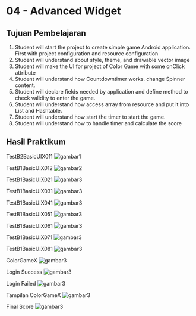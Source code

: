 # 04 - Advanced Widget

## Tujuan Pembelajaran

1. Student will start the project to create simple game Android application.
First with project configuration and resource configuration
2. Student will understand about style, theme, and drawable vector image
3. Student will make the UI for project of Color Game with some onClick attribute
4. Student will understand how Countdowntimer works.
change Spinner content.
5. Student will declare fields needed by application and define method to check validity to enter the game.
6. Student will understand how access array from resource and put it into List and Hashtable.
7. Student will understand how start the timer to start the game.
8. Student will understand how to handle timer and calculate the score

## Hasil Praktikum

TestB2BasicUIX011
![gambar1](img/B2X011.JPG)

TestB1BasicUIX012
![gambar2](img/B2X012.JPG)

TestB1BasicUIX021
![gambar3](img/B2X021.JPG)

TestB1BasicUIX031
![gambar3](img/B2X031.JPG)

TestB1BasicUIX041
![gambar3](img/B2X041.JPG)

TestB1BasicUIX051
![gambar3](img/B2X051.JPG)

TestB1BasicUIX061
![gambar3](img/B2X061.JPG)

TestB1BasicUIX071
![gambar3](img/B2X071.JPG)

TestB1BasicUIX081
![gambar3](img/B2X081.JPG)

ColorGameX
![gambar3](img/cgame1.jpg)

Login Success
![gambar3](img/success.jpg)

Login Failed
![gambar3](img/failed.jpg)

Tampilan ColorGameX
![gambar3](img/cgame2.jpg)

Final Score
![gambar3](img/cgame3.jpg)

